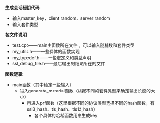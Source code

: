 **生成会话秘钥代码**

+ 输入master_key，client random、server random
+ 输入套件类型



**各文件说明**

+ test.cpp——main主函数所在文件 ，可以输入随机数和套件类型
+ my_utils.h——一些具体的函数实现
+ my_typedef.h——一些宏定义和类型声明
+ ssl_debug_file.h——最后输出的结果所在的文件



**函数逻辑**

+ main函数（其中给定一些输入）
  + 进入generate_material函数（根据不同的套件类型来确定输出长度的大小）
    + 再进入prf函数（这里根据不同的协议类型选择不同的hash函数，有ssl3_hash、tls_hash、tls12_hash）
      + 各个具体的哈希函数用来生成key

